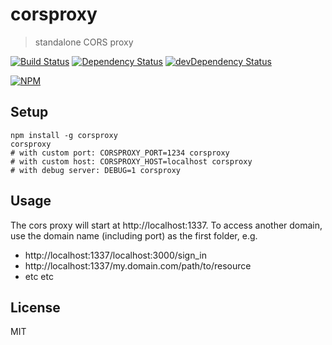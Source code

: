 # corsproxy

> standalone CORS proxy

[![Build Status](https://travis-ci.org/gr2m/CORS-Proxy.svg?branch=master)](https://travis-ci.org/gr2m/CORS-Proxy)
[![Dependency Status](https://david-dm.org/gr2m/CORS-Proxy.svg)](https://david-dm.org/gr2m/CORS-Proxy)
[![devDependency Status](https://david-dm.org/gr2m/CORS-Proxy/dev-status.svg)](https://david-dm.org/gr2m/CORS-Proxy#info=devDependencies)

[![NPM](https://nodei.co/npm/corsproxy.png?downloads=true&downloadRank=true&stars=true)](https://nodei.co/npm/corsproxy/)


## Setup

```
npm install -g corsproxy
corsproxy
# with custom port: CORSPROXY_PORT=1234 corsproxy
# with custom host: CORSPROXY_HOST=localhost corsproxy
# with debug server: DEBUG=1 corsproxy
```

## Usage

The cors proxy will start at http://localhost:1337.
To access another domain, use the domain name (including port) as the first folder, e.g.

- http://localhost:1337/localhost:3000/sign_in
- http://localhost:1337/my.domain.com/path/to/resource
- etc etc

## License

MIT
